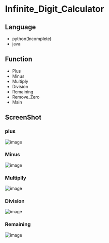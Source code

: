 # Infinite_Digit_Calculator

## Language
- python(Incomplete)
- java

## Function
- Plus
- Minus
- Multiply
- Division
- Remaining
- Remove_Zero
- Main

## ScreenShot
### plus

![image](https://github.com/pjm020121/Infinite_Digit_Calculator/assets/140699993/73e998ae-3019-4391-8a1c-5f5d55e5095b)

### Minus

![image](https://github.com/pjm020121/Infinite_Digit_Calculator/assets/140699993/d69fbb06-5f55-4ef7-9d41-46bd535e608c)

### Multiplly

![image](https://github.com/pjm020121/Infinite_Digit_Calculator/assets/140699993/34e02b6e-5763-47ae-a4fd-5c8c0ab4adf1)

### Division

![image](https://github.com/pjm020121/Infinite_Digit_Calculator/assets/140699993/ebebe95d-221d-44ed-9f74-e610e2889597)

### Remaining

![image](https://github.com/pjm020121/Infinite_Digit_Calculator/assets/140699993/00e8c9f8-ca8f-4ce3-9279-eecad38d5e0f)





